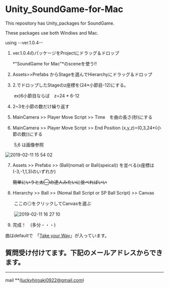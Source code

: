 # Unity_SoundGame-for-Mac
This repository has Unity_packages for SoundGame.

These packages use both Windiws and Mac.

using --ver.1.0.4--
1. ver.1.0.4のパッケージをProjectにドラッグ＆ドロップ

   *"SoundGame for Mac"*のsceneを使う!!

2. Assets>>Prefabs からStageを選んでHierarchyにドラッグ＆ドロップ

3. 2.でドロップしたStageのz座標を(24*小節目-12)にする。

　　ex)6小節目ならば　z=24 * 6-12

4. 2~3を小節の数だけ繰り返す

5. MainCamera >> Player Move Script >> Time　を曲の長さ(秒)にする

6. MainCamera >> Player Move Script >> End Position (x,y,z)=(0,3,24*(小節の数))にする

　　5,6 は画像参照

   ![2019-02-11 15 54 02](https://user-images.githubusercontent.com/44997646/52549963-3df46e00-2e19-11e9-8b29-06bad65199a6.png)

7. Assets >> Prefabs >> (Ball(nomal) or Ball(speical)) を並べる(x座標は(-3,-1,1,3)のいずれか)

   ~~簡単にいうと太◯の達人みたいに並べればいい~~

8. Hierarchy >> Ball >> (Nomal Ball Script or SP Ball Script) >> Canvas　

　　ここの◎をクリックしてCanvasを選ぶ

　　![2019-02-11 16 27 10](https://user-images.githubusercontent.com/44997646/52550124-194cc600-2e1a-11e9-8d3f-7fd6dcf7a517.png)

9. 完成！　(多分・・・)

曲はdefaultで　「[Take your Way](https://www.youtube.com/watch?v=zZ-NG0kZURg)」が入っています。

## 質問受け付けてます。下記のメールアドレスからできます。

***
mail **(luckyhiroaki0922@gmail.com)
　　
